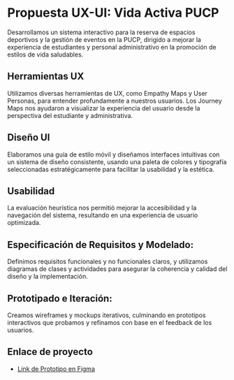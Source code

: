 
# Propuesta UX-UI: Vida Activa PUCP

Desarrollamos un sistema interactivo para la reserva de espacios deportivos y la gestión de eventos en la PUCP, dirigido a mejorar la experiencia de estudiantes y personal administrativo en la promoción de estilos de vida saludables.

## Herramientas UX
Utilizamos diversas herramientas de UX, como Empathy Maps y User Personas, para entender profundamente a nuestros usuarios. Los Journey Maps nos ayudaron a visualizar la experiencia del usuario desde la perspectiva del estudiante y administrativa.

## Diseño UI
Elaboramos una guía de estilo móvil y diseñamos interfaces intuitivas con un sistema de diseño consistente, usando una paleta de colores y tipografía seleccionadas estratégicamente para facilitar la usabilidad y la estética.

## Usabilidad
La evaluación heurística nos permitió mejorar la accesibilidad y la navegación del sistema, resultando en una experiencia de usuario optimizada.

## Especificación de Requisitos y Modelado:
Definimos requisitos funcionales y no funcionales claros, y utilizamos diagramas de clases y actividades para asegurar la coherencia y calidad del diseño y la implementación.

## Prototipado e Iteración:
Creamos wireframes y mockups iterativos, culminando en prototipos interactivos que probamos y refinamos con base en el feedback de los usuarios.
## Enlace de proyecto

 - [Link de Prototipo en Figma](https://www.figma.com/proto/slTRUiJj6fBMJj2p5zaWNg/E10_Prototipo?type=design&node-id=521-8725&t=B0jt8TexCNdrVI6v-1&scaling=min-zoom&page-id=521%3A8282&starting-point-node-id=521%3A8725&mode=design)



